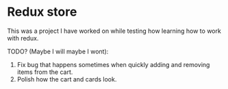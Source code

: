 # Redux store

This was a project I have worked on while testing how learning how to work with redux. 

TODO? (Maybe I will maybe I wont): 
 1. Fix bug that happens sometimes when quickly adding and removing items from the cart. 
 2. Polish how the cart and cards look.  
